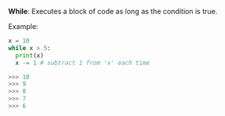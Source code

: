 **While**: Executes a block of code as long as the condition is true.

Example:

```python
x = 10
while x > 5:
  print(x)
  x -= 1 # subtract 1 from 'x' each time

>>> 10
>>> 9
>>> 8
>>> 7
>>> 6
```
